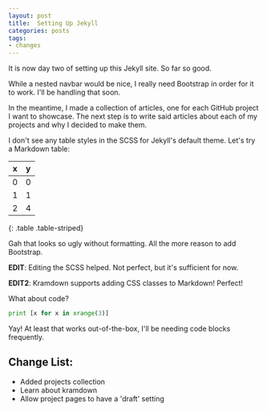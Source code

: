 ```yaml
---
layout: post
title:  Setting Up Jekyll
categories: posts
tags:
- changes
---
```


It is now day two of setting up this Jekyll site. So far so good.

While a nested navbar would be nice, I really need Bootstrap in order
for it to work. I'll be handling that soon.

In the meantime, I made a collection of articles, one for each GitHub project
I want to showcase. The next step is to write said articles about each of my
projects and why I decided to make them.

I don't see any table styles in the SCSS for Jekyll's default theme. Let's
try a Markdown table:

| x | y |
|---|---|
| 0 | 0 |
| 1 | 1 |
| 2 | 4 |
{: .table .table-striped}

Gah that looks so ugly without formatting. All the more reason to add Bootstrap.

**EDIT**: Editing the SCSS helped. Not perfect, but it's sufficient for now.

**EDIT2**: Kramdown supports adding CSS classes to Markdown! Perfect!

What about code?

```python
print [x for x in xrange(3)]
```

Yay! At least that works out-of-the-box, I'll be needing code blocks
frequently.

## Change List:

* Added projects collection
* Learn about kramdown
* Allow project pages to have a 'draft' setting
